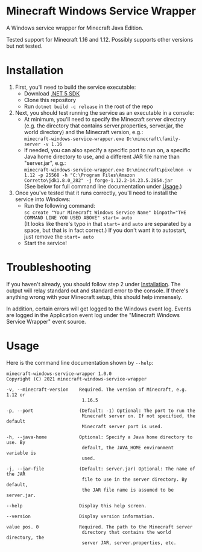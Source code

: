 Minecraft Windows Service Wrapper
===

A Windows service wrapper for Minecraft Java Edition.

Tested support for Minecraft 1.16 and 1.12.
Possibly supports other versions but not tested.

# <a id="installation">Installation</a>

1. First, you'll need to build the service executable:
    - Download [.NET 5 SDK](https://dotnet.microsoft.com/download/dotnet/5.0)
    - Clone this repository
    - Run `dotnet build -c release` in the root of the repo
2. Next, you should test running the service as an executable in a console:
    - At minimum, you'll need to specify the Minecraft server directory (e.g. the directory that contains server.properties, server.jar, the world directory) and the Minecraft version, e.g.:  
        `minecraft-windows-service-wrapper.exe D:\minecraft\family-server -v 1.16`
    - If needed, you can also specify a specific port to run on, a specific Java home directory to use, and a different JAR file name than "server.jar", e.g.:  
        `minecraft-windows-service-wrapper.exe D:\minecraft\pixelmon -v 1.12 -p 25568 -h "C:\Program Files\Amazon Corretto\jdk1.8.0_282" -j forge-1.12.2-14.23.5.2854.jar`  
        (See below for full command line documentation under <a href="#usage">Usage</a>.)
3. Once you've tested that it runs correctly, you'll need to install the service into Windows:
    - Run the following command:  
        `sc create "Your Minecraft Windows Service Name" binpath="THE COMMAND LINE YOU USED ABOVE" start= auto`  
        (It looks like there's typo in that `start=` and `auto` are separated by a space, but that is in fact correct.)
        If you don't want it to autostart, just remove the `start= auto`
    - Start the service!

# Troubleshooting

If you haven't already, you should follow step 2 under <a href="#installation">Installation</a>.
The output will relay standard out and standard error to the console.
If there's anything wrong with your Minecraft setup, this should help immensely.

In addition, certain errors will get logged to the Windows event log.
Events are logged in the Application event log under the "Minecraft Windows Service Wrapper" event source.

# <a id="usage">Usage</a>

Here is the command line documentation shown by `--help`:
```
minecraft-windows-service-wrapper 1.0.0
Copyright (C) 2021 minecraft-windows-service-wrapper

-v, --minecraft-version    Required. The version of Minecraft, e.g. 1.12 or
                            1.16.5

-p, --port                 (Default: -1) Optional: The port to run the
                            Minecraft server on. If not specified, the default
                            Minecraft server port is used.

-h, --java-home            Optional: Specify a Java home directory to use. By
                            default, the JAVA_HOME environment variable is
                            used.

-j, --jar-file             (Default: server.jar) Optional: The name of the JAR
                            file to use in the server directory. By default,
                            the JAR file name is assumed to be server.jar.

--help                     Display this help screen.

--version                  Display version information.

value pos. 0               Required. The path to the Minecraft server
                            directory that contains the world directory, the
                            server JAR, server.properties, etc.
```
